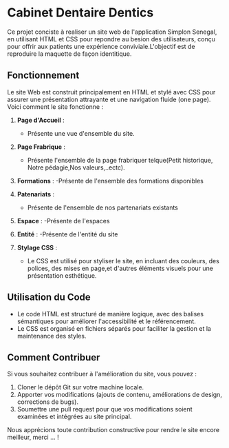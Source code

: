 
# Cabinet Dentaire Dentics

Ce projet conciste à realiser un site web de l'application  Simplon Senegal, en utilisant HTML et CSS pour repondre au besion des 
utilisateurs, conçu pour offrir aux patients une expérience conviviale.L'objectif est de reproduire la maquette de façon identitique.

## Fonctionnement

Le site Web est construit principalement en HTML et stylé avec CSS pour assurer une présentation attrayante et une navigation fluide (one page). Voici comment le site fonctionne :

1. **Page d'Accueil** :
   - Présente une vue d'ensemble du site. 

2. **Page Frabrique** :
   - Présente l'ensemble de la page frabriquer telque(Petit historique, Notre pédagie,Nos valeurs,..ectc).

3. **Formations** :
   -Présente de l'ensemble des formations disponibles

4. **Patenariats** :
   - Présente de l'ensemble de nos partenariats existants

5. **Espace** :
   -Présente de l'espaces

6. **Entité** :
   -Présente de l'entité du site


7. **Stylage CSS** :
   - Le CSS est utilisé pour styliser le site, en incluant des couleurs, des polices, des mises en page,et d'autres éléments visuels pour une présentation esthétique.

## Utilisation du Code

- Le code HTML est structuré de manière logique, avec des balises sémantiques pour améliorer l'accessibilité et le référencement.
- Le CSS est organisé en fichiers séparés pour faciliter la gestion et la maintenance des styles.

## Comment Contribuer

Si vous souhaitez contribuer à l'amélioration du site, vous pouvez :

1. Cloner le dépôt Git sur votre machine locale.
2. Apporter vos modifications (ajouts de contenu, améliorations de design, corrections de bugs).
3. Soumettre une pull request pour que vos modifications soient examinées et intégrées au site principal.

Nous apprécions toute contribution constructive pour rendre le site encore meilleur, merci ... !
